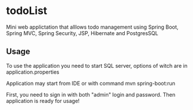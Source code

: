 # todoList
Mini web applictation that alllows todo management using Spring Boot, Spring MVC, Spring Security, JSP, Hibernate and PostgresSQL

## Usage
To use the application you need to start SQL server, options of witch are in application.properties

Application may start from IDE or with command mvn spring-boot:run

First, you need to sign in with both "admin" login and password. Then application is ready for usage!

